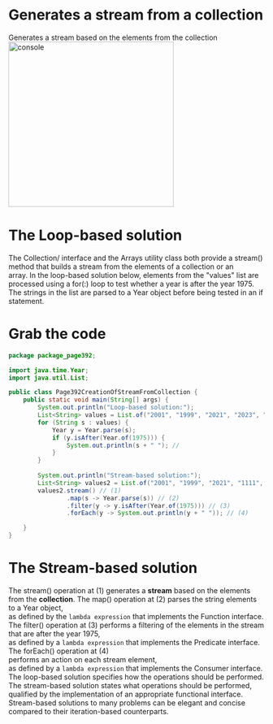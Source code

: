# Generates a stream from a collection
Generates a stream based on the elements from the collection<br>
<img width="325" alt="console" src="https://github.com/danielurra/generates-a-stream-from-a-collection/assets/51704179/ff25d083-32e6-4549-aa47-9f9e703fc97c"><br>
# The Loop-based solution
The Collection/<E/> interface and the Arrays utility class both provide a stream() method that builds a stream from the elements of a collection or an<br>
array. In the loop-based solution below, elements from the "values" list are processed using a for(:) loop to test whether a year is after the year 1975.<br>
The strings in the list are parsed to a Year object before being tested in an if statement.<br>
# Grab the code
```java
package package_page392;

import java.time.Year;
import java.util.List;

public class Page392CreationOfStreamFromCollection {
	public static void main(String[] args) {
		System.out.println("Loop-based solution:");
		List<String> values = List.of("2001", "1999", "2021", "2023", "2024", "1978");
		for (String s : values) {
			Year y = Year.parse(s);
			if (y.isAfter(Year.of(1975))) {
				System.out.println(s + " "); //
			}
		}
		
		System.out.println("Stream-based solution:");
		List<String> values2 = List.of("2001", "1999", "2021", "1111", "1112", "1113");
		values2.stream() // (1)
				.map(s -> Year.parse(s)) // (2)
				.filter(y -> y.isAfter(Year.of(1975))) // (3)
				.forEach(y -> System.out.println(y + " ")); // (4)

	}
}
```
# The Stream-based solution
The stream() operation at (1) generates a **stream** based on the elements from the **collection**. The map() operation at (2) parses the string elements to a Year object,<br>
as defined by the `lambda expression` that implements the Function interface.
The filter() operation at (3) performs a filtering of the elements in the stream that are after the year 1975, <br>
as defined by a `lambda expression` that implements the Predicate interface.<br>
The forEach() operation at (4)<br> performs an action on each stream element,<br>
as defined by a `lambda expression` that implements the Consumer interface.<br>
The loop-based solution specifies how the operations should be performed.<br>
The stream-based solution states what operations should be performed, qualified by the implementation of an appropriate functional interface.<br>
Stream-based solutions to many problems can be elegant and concise compared to their iteration-based counterparts.<br>
